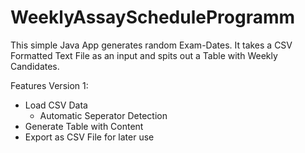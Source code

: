 # WeeklyAssayScheduleProgramm
This simple Java App generates random Exam-Dates. It takes a CSV Formatted Text File as an input and spits out a Table with Weekly Candidates. 

Features Version 1:
  - Load CSV Data
    - Automatic Seperator Detection
  - Generate Table with Content
  - Export as CSV File for later use
